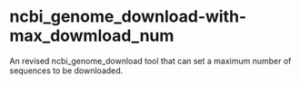 # ncbi_genome_download-with-max_dowmload_num
An revised ncbi_genome_download tool that can set a maximum number of sequences to be downloaded.
